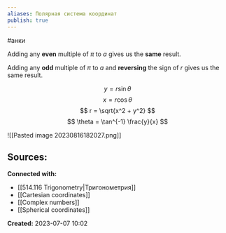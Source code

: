 ```yaml
---
aliases: Полярная система координат
publish: true
---
```


#анки

Adding any **even** multiple of $π$ to $a$ gives us the **same** result.

Adding any **odd** multiple of $π$ to $a$ and **reversing** the sign of $r$ gives us the same result.

$$
y = r \sin \theta
$$
$$
x = r \cos \theta
$$
$$
r = \sqrt{x^2 + y^2}
$$
$$
\theta = \tan^{-1} \frac{y}{x}
$$

![[Pasted image 20230816182027.png]]






**Sources:**
- 


**Connected with:**
- [[514.116 Trigonometry|Тригонометрия]]
- [[Cartesian coordinates]]
- [[Complex numbers]]
- [[Spherical coordinates]]



**Created:** 2023-07-07 10:02